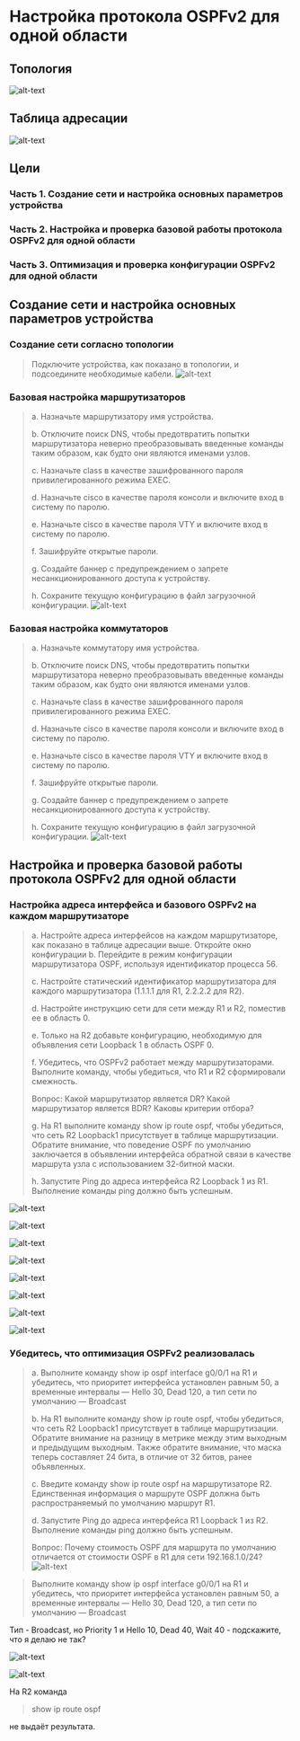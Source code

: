 # Настройка протокола OSPFv2 для одной области
## Топология
![alt-text](https://raw.githubusercontent.com/rpv101101/OTUS-homework/main/lab10/IMG/top.png)
## Таблица адресации
![alt-text](https://raw.githubusercontent.com/rpv101101/OTUS-homework/main/lab10/IMG/TA.png)
## Цели
### Часть 1. Создание сети и настройка основных параметров устройства
### Часть 2. Настройка и проверка базовой работы протокола  OSPFv2 для одной области
### Часть 3. Оптимизация и проверка конфигурации OSPFv2 для одной области
## Создание сети и настройка основных параметров устройства
### Создание сети согласно топологии
>Подключите устройства, как показано в топологии, и подсоедините необходимые кабели.
![alt-text](https://raw.githubusercontent.com/rpv101101/OTUS-homework/main/lab10/IMG/1.png)
### Базовая настройка маршрутизаторов
>a.	Назначьте маршрутизатору имя устройства.
>
>b.	Отключите поиск DNS, чтобы предотвратить попытки маршрутизатора неверно преобразовывать введенные команды таким образом, как будто они являются именами узлов.
>
>c.	Назначьте class в качестве зашифрованного пароля привилегированного режима EXEC.
>
>d.	Назначьте cisco в качестве пароля консоли и включите вход в систему по паролю.
>
>e.	Назначьте cisco в качестве пароля VTY и включите вход в систему по паролю.
>
>f.	Зашифруйте открытые пароли.
>
>g.	Создайте баннер с предупреждением о запрете несанкционированного доступа к устройству.
>
>h.	Сохраните текущую конфигурацию в файл загрузочной конфигурации.
![alt-text](https://raw.githubusercontent.com/rpv101101/OTUS-homework/main/lab10/IMG/R1_1.png)
### Базовая настройка коммутаторов
>a.	Назначьте коммутатору имя устройства.
>
>b.	Отключите поиск DNS, чтобы предотвратить попытки маршрутизатора неверно преобразовывать введенные команды таким образом, как будто они являются именами узлов.
>
>c.	Назначьте class в качестве зашифрованного пароля привилегированного режима EXEC.
>
>d.	Назначьте cisco в качестве пароля консоли и включите вход в систему по паролю.
>
>e.	Назначьте cisco в качестве пароля VTY и включите вход в систему по паролю.
>
>f.	Зашифруйте открытые пароли.
>
>g.	Создайте баннер с предупреждением о запрете несанкционированного доступа к устройству.
>
>h.	Сохраните текущую конфигурацию в файл загрузочной конфигурации.
![alt-text](https://raw.githubusercontent.com/rpv101101/OTUS-homework/main/lab10/IMG/S1_1.png)
## Настройка и проверка базовой работы протокола OSPFv2 для одной области
### Настройка адреса интерфейса и базового OSPFv2 на каждом маршрутизаторе
>a.	Настройте адреса интерфейсов на каждом маршрутизаторе, как показано в таблице адресации выше.
>Откройте окно конфигурации
>b.	Перейдите в режим конфигурации маршрутизатора OSPF, используя идентификатор процесса 56.
>
>c.	Настройте статический идентификатор маршрутизатора для каждого маршрутизатора (1.1.1.1 для R1, 2.2.2.2 для R2).
>
>d.	Настройте инструкцию сети для сети между R1 и R2, поместив ее в область 0.
>
>e.	Только на R2 добавьте конфигурацию, необходимую для объявления сети Loopback 1 в область OSPF 0.
>
>f.	Убедитесь, что OSPFv2 работает между маршрутизаторами. Выполните команду, чтобы убедиться, что R1 и R2 сформировали смежность.
>
>Вопрос: Какой маршрутизатор является DR? Какой маршрутизатор является BDR? Каковы критерии отбора?
>
>g.	На R1 выполните команду show ip route ospf, чтобы убедиться, что сеть R2 Loopback1 присутствует в таблице маршрутизации. Обратите внимание, что поведение OSPF по умолчанию заключается в объявлении интерфейса обратной связи в качестве маршрута узла с использованием 32-битной маски.
>
>h.	Запустите Ping до  адреса интерфейса R2 Loopback 1 из R1. Выполнение команды ping должно быть успешным.
>
![alt-text](https://raw.githubusercontent.com/rpv101101/OTUS-homework/main/lab10/IMG/R1_s.png)

![alt-text](https://raw.githubusercontent.com/rpv101101/OTUS-homework/main/lab10/IMG/R2_s.png)

![alt-text](https://raw.githubusercontent.com/rpv101101/OTUS-homework/main/lab10/IMG/R1_s1.png)

![alt-text](https://raw.githubusercontent.com/rpv101101/OTUS-homework/main/lab10/IMG/R2_s2.png)

![alt-text](https://raw.githubusercontent.com/rpv101101/OTUS-homework/main/lab10/IMG/2.png)

![alt-text](https://raw.githubusercontent.com/rpv101101/OTUS-homework/main/lab10/IMG/3.png)

![alt-text](https://raw.githubusercontent.com/rpv101101/OTUS-homework/main/lab10/IMG/4.png)

![alt-text](https://raw.githubusercontent.com/rpv101101/OTUS-homework/main/lab10/IMG/5.png)

### Убедитесь, что оптимизация OSPFv2 реализовалась

>a.	Выполните команду show ip ospf interface g0/0/1 на R1 и убедитесь, что приоритет интерфейса установлен равным 50, а временные интервалы — Hello 30, Dead 120, а тип сети по умолчанию — Broadcast
>
>b.	На R1 выполните команду show ip route ospf, чтобы убедиться, что сеть R2 Loopback1 присутствует в таблице маршрутизации. Обратите внимание на разницу в метрике между этим выходным и предыдущим выходным. Также обратите внимание, что маска теперь составляет 24 бита, в отличие от 32 битов, ранее объявленных.
>
>c.	Введите команду show ip route ospf на маршрутизаторе R2. Единственная информация о маршруте OSPF должна быть распространяемый по умолчанию маршрут R1.
>
>d.	Запустите Ping до адреса интерфейса R1 Loopback 1 из R2. Выполнение команды ping должно быть успешным.
>
>Вопрос: Почему стоимость OSPF для маршрута по умолчанию отличается от стоимости OSPF в R1 для сети 192.168.1.0/24?
![alt-text](https://raw.githubusercontent.com/rpv101101/OTUS-homework/main/lab10/IMG/6.png)

>Выполните команду show ip ospf interface g0/0/1 на R1 и убедитесь, что приоритет интерфейса установлен равным 50, а временные интервалы — Hello 30, Dead 120, а тип сети по умолчанию — Broadcast
>
Тип - Broadcast, но Priority 1 и Hello 10, Dead 40, Wait 40 - подскажите, что я делаю не так?

![alt-text](https://raw.githubusercontent.com/rpv101101/OTUS-homework/main/lab10/IMG/7.png)

![alt-text](https://raw.githubusercontent.com/rpv101101/OTUS-homework/main/lab10/IMG/8.png)

На R2 команда 
>show ip route ospf
>
не выдаёт результата. 
